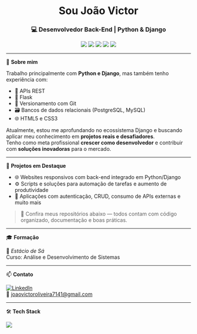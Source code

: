 <h1 align="center">Sou João Victor</h1>
<h3 align="center">💻 Desenvolvedor Back-End | Python & Django</h3>

<p align="center">
  <img src="https://img.shields.io/badge/Python-3776AB?style=for-the-badge&logo=python&logoColor=white"/>
  <img src="https://img.shields.io/badge/Django-092E20?style=for-the-badge&logo=django&logoColor=white"/>
  <img src="https://img.shields.io/badge/PostgreSQL-336791?style=for-the-badge&logo=postgresql&logoColor=white"/>
  <img src="https://img.shields.io/badge/Git-F05032?style=for-the-badge&logo=git&logoColor=white"/>
  <img src="https://img.shields.io/badge/Flask-000000?style=for-the-badge&logo=flask&logoColor=white"/>
</p>

---

🎯 **Sobre mim**

Trabalho principalmente com **Python e Django**, mas também tenho experiência com:

- 🔗 APIs REST
- 🧠 Flask
- 🧰 Versionamento com Git
- 🗃️ Bancos de dados relacionais (PostgreSQL, MySQL)
- 🌐 HTML5 e CSS3

Atualmente, estou me aprofundando no ecossistema Django e buscando aplicar meu conhecimento em **projetos reais e desafiadores**.  
Tenho como meta profissional **crescer como desenvolvedor** e contribuir com **soluções inovadoras** para o mercado.

---

🚀 **Projetos em Destaque**

- 🌐 Websites responsivos com back-end integrado em Python/Django
- ⚙️ Scripts e soluções para automação de tarefas e aumento de produtividade
- 🔐 Aplicações com autenticação, CRUD, consumo de APIs externas e muito mais

> 📌 Confira meus repositórios abaixo — todos contam com código organizado, documentação e boas práticas.

---

🎓 **Formação**

📘 *Estácio de Sá*  
Curso: Análise e Desenvolvimento de Sistemas

---

📫 **Contato**

[![LinkedIn](https://img.shields.io/badge/LinkedIn-JoaoVictorOliveira1-blue?style=for-the-badge&logo=linkedin)](https://www.linkedin.com/in/joaovictoroliveira1/)  
📧 joaovictoroliveira7141@gmail.com

---

🛠️ **Tech Stack**

<p align="left">
  <img src="https://skillicons.dev/icons?i=python,django,flask,postgres,mysql,git,html,css,vscode,linux" />
</p>


<!--
**Victor-joao1/Victor-joao1** is a ✨ _special_ ✨ repository because its `README.md` (this file) appears on your GitHub profile.

Here are some ideas to get you started:

- 🔭 I’m currently working on ...
- 🌱 I’m currently learning ...
- 👯 I’m looking to collaborate on ...
- 🤔 I’m looking for help with ...
- 💬 Ask me about ...
- 📫 How to reach me: ...
- 😄 Pronouns: ...
- ⚡ Fun fact: ...
-->
